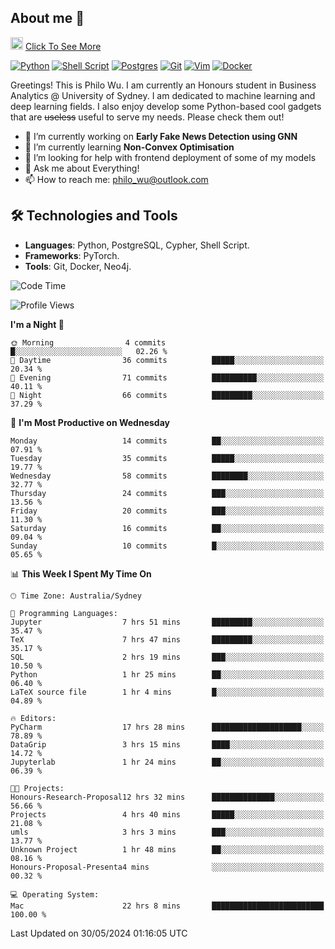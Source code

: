 ## About me 🤗

<a href="#"><img src="https://media.giphy.com/media/hvRJCLFzcasrR4ia7z/giphy.gif" width="20px" height="20px"></a> [Click To See More](https://philowu.notion.site/philowu/Philo-Hao-Wu-8bc7b2a81217493399d7db22df70fbfd)

[![Python](https://img.shields.io/badge/python-3670A0?style=for-the-badge&logo=python&logoColor=ffdd54)](#)
[![Shell Script](https://img.shields.io/badge/shell_script-%23121011.svg?style=for-the-badge&logo=gnu-bash&logoColor=white)](#)
[![Postgres](https://img.shields.io/badge/postgres-%23316192.svg?style=for-the-badge&logo=postgresql&logoColor=white)](#)
[![Git](https://img.shields.io/badge/git-%23F05033.svg?style=for-the-badge&logo=git&logoColor=white)](#)
[![Vim](https://img.shields.io/badge/VIM-%2311AB00.svg?style=for-the-badge&logo=vim&logoColor=white)](#)
[![Docker](https://img.shields.io/badge/docker-%230db7ed.svg?style=for-the-badge&logo=docker&logoColor=white)](#)

Greetings! This is Philo Wu. I am currently an Honours student in Business Analytics \@ University of Sydney. I am dedicated to machine learning and deep learning fields. I also enjoy develop some Python-based cool gadgets that are ~~useless~~ useful to serve my needs. Please check them out!

- 🔭 I’m currently working on **Early Fake News Detection using GNN**
- 🌱 I’m currently learning **Non-Convex Optimisation**
- 🤔 I’m looking for help with frontend deployment of some of my models
- 💬 Ask me about Everything!
- 📫 How to reach me: philo_wu@outlook.com

## 🛠 Technologies and Tools
- **Languages**: Python, PostgreSQL, Cypher, Shell Script.
- **Frameworks**: PyTorch.
- **Tools**: Git, Docker, Neo4j.

<!--START_SECTION:waka-->
![Code Time](http://img.shields.io/badge/Code%20Time-189%20hrs%2049%20mins-blue)

![Profile Views](http://img.shields.io/badge/Profile%20Views-0-blue)

**I'm a Night 🦉** 

```text
🌞 Morning                4 commits           █░░░░░░░░░░░░░░░░░░░░░░░░   02.26 % 
🌆 Daytime                36 commits          █████░░░░░░░░░░░░░░░░░░░░   20.34 % 
🌃 Evening                71 commits          ██████████░░░░░░░░░░░░░░░   40.11 % 
🌙 Night                  66 commits          █████████░░░░░░░░░░░░░░░░   37.29 % 
```
📅 **I'm Most Productive on Wednesday** 

```text
Monday                   14 commits          ██░░░░░░░░░░░░░░░░░░░░░░░   07.91 % 
Tuesday                  35 commits          █████░░░░░░░░░░░░░░░░░░░░   19.77 % 
Wednesday                58 commits          ████████░░░░░░░░░░░░░░░░░   32.77 % 
Thursday                 24 commits          ███░░░░░░░░░░░░░░░░░░░░░░   13.56 % 
Friday                   20 commits          ███░░░░░░░░░░░░░░░░░░░░░░   11.30 % 
Saturday                 16 commits          ██░░░░░░░░░░░░░░░░░░░░░░░   09.04 % 
Sunday                   10 commits          █░░░░░░░░░░░░░░░░░░░░░░░░   05.65 % 
```


📊 **This Week I Spent My Time On** 

```text
🕑︎ Time Zone: Australia/Sydney

💬 Programming Languages: 
Jupyter                  7 hrs 51 mins       █████████░░░░░░░░░░░░░░░░   35.47 % 
TeX                      7 hrs 47 mins       █████████░░░░░░░░░░░░░░░░   35.17 % 
SQL                      2 hrs 19 mins       ███░░░░░░░░░░░░░░░░░░░░░░   10.50 % 
Python                   1 hr 25 mins        ██░░░░░░░░░░░░░░░░░░░░░░░   06.40 % 
LaTeX source file        1 hr 4 mins         █░░░░░░░░░░░░░░░░░░░░░░░░   04.89 % 

🔥 Editors: 
PyCharm                  17 hrs 28 mins      ████████████████████░░░░░   78.89 % 
DataGrip                 3 hrs 15 mins       ████░░░░░░░░░░░░░░░░░░░░░   14.72 % 
Jupyterlab               1 hr 24 mins        ██░░░░░░░░░░░░░░░░░░░░░░░   06.39 % 

🐱‍💻 Projects: 
Honours-Research-Proposal12 hrs 32 mins      ██████████████░░░░░░░░░░░   56.66 % 
Projects                 4 hrs 40 mins       █████░░░░░░░░░░░░░░░░░░░░   21.08 % 
umls                     3 hrs 3 mins        ███░░░░░░░░░░░░░░░░░░░░░░   13.77 % 
Unknown Project          1 hr 48 mins        ██░░░░░░░░░░░░░░░░░░░░░░░   08.16 % 
Honours-Proposal-Presenta4 mins              ░░░░░░░░░░░░░░░░░░░░░░░░░   00.32 % 

💻 Operating System: 
Mac                      22 hrs 8 mins       █████████████████████████   100.00 % 
```


 Last Updated on 30/05/2024 01:16:05 UTC
<!--END_SECTION:waka-->
